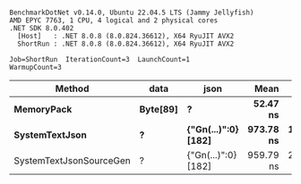 ```

BenchmarkDotNet v0.14.0, Ubuntu 22.04.5 LTS (Jammy Jellyfish)
AMD EPYC 7763, 1 CPU, 4 logical and 2 physical cores
.NET SDK 8.0.402
  [Host]   : .NET 8.0.8 (8.0.824.36612), X64 RyuJIT AVX2
  ShortRun : .NET 8.0.8 (8.0.824.36612), X64 RyuJIT AVX2

Job=ShortRun  IterationCount=3  LaunchCount=1  
WarmupCount=3  

```
| Method                  | data     | json                | Mean      | Error      | StdDev    | Min       | Max       | Gen0   | Allocated |
|------------------------ |--------- |-------------------- |----------:|-----------:|----------:|----------:|----------:|-------:|----------:|
| **MemoryPack**              | **Byte[89]** | **?**                   |  **52.47 ns** |   **7.660 ns** |  **0.420 ns** |  **52.09 ns** |  **52.92 ns** | **0.0012** |     **104 B** |
| **SystemTextJson**          | **?**        | **{&quot;Gn(...)&quot;:0} [182]** | **973.78 ns** | **158.952 ns** |  **8.713 ns** | **964.53 ns** | **981.83 ns** |      **-** |     **104 B** |
| SystemTextJsonSourceGen | ?        | {&quot;Gn(...)&quot;:0} [182] | 959.79 ns | 251.517 ns | 13.786 ns | 951.20 ns | 975.69 ns |      - |     104 B |
